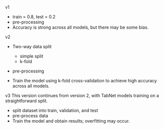 v1
- train = 0.8, test = 0.2
- pre-processing
- Accuracy is strong across all models, but there may be some bias.

v2
- Two-way data split
    - simple split
    - k-fold

- pre-processing
- Train the model using k-fold cross-validation to achieve high accuracy across all models.

v3
This version continues from version 2, with TabNet models training on a straightforward split.

- split dataset into train, validation, and test
- pre-process data
- Train the model and obtain results; overfitting may occur.
